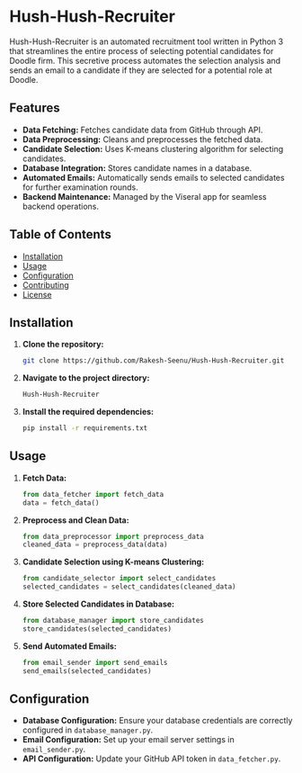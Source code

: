 # Hush-Hush-Recruiter

Hush-Hush-Recruiter is an automated recruitment tool written in Python 3 that streamlines the entire process of selecting potential candidates for Doodle firm. This secretive process automates the selection analysis and sends an email to a candidate if they are selected for a potential role at Doodle.

## Features

- **Data Fetching:** Fetches candidate data from GitHub through API.
- **Data Preprocessing:** Cleans and preprocesses the fetched data.
- **Candidate Selection:** Uses K-means clustering algorithm for selecting candidates.
- **Database Integration:** Stores candidate names in a database.
- **Automated Emails:** Automatically sends emails to selected candidates for further examination rounds.
- **Backend Maintenance:** Managed by the Viseral app for seamless backend operations.

## Table of Contents

- [Installation](#installation)
- [Usage](#usage)
- [Configuration](#configuration)
- [Contributing](#contributing)
- [License](#license)

## Installation

1. **Clone the repository:**
    ```bash
    git clone https://github.com/Rakesh-Seenu/Hush-Hush-Recruiter.git
    ```
2. **Navigate to the project directory:**
    ```bash
    Hush-Hush-Recruiter
    ```
3. **Install the required dependencies:**
    ```bash
    pip install -r requirements.txt
    ```

## Usage

1. **Fetch Data:**
    ```python
    from data_fetcher import fetch_data
    data = fetch_data()
    ```

2. **Preprocess and Clean Data:**
    ```python
    from data_preprocessor import preprocess_data
    cleaned_data = preprocess_data(data)
    ```

3. **Candidate Selection using K-means Clustering:**
    ```python
    from candidate_selector import select_candidates
    selected_candidates = select_candidates(cleaned_data)
    ```

4. **Store Selected Candidates in Database:**
    ```python
    from database_manager import store_candidates
    store_candidates(selected_candidates)
    ```

5. **Send Automated Emails:**
    ```python
    from email_sender import send_emails
    send_emails(selected_candidates)
    ```

## Configuration

- **Database Configuration:** Ensure your database credentials are correctly configured in `database_manager.py`.
- **Email Configuration:** Set up your email server settings in `email_sender.py`.
- **API Configuration:** Update your GitHub API token in `data_fetcher.py`.
